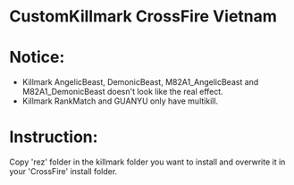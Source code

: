 # CustomKillmark CrossFire Vietnam

# Notice:

- Killmark AngelicBeast, DemonicBeast, M82A1_AngelicBeast and M82A1_DemonicBeast
  doesn't look like the real effect.
- Killmark RankMatch and GUANYU only have multikill.

# Instruction:

Copy 'rez' folder in the killmark folder you want to install
and overwrite it in your 'CrossFire' install folder.

